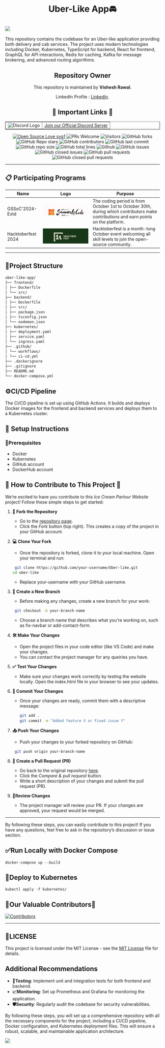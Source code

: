 # <p align="center">**Uber-Like App🚘**
<img src="https://readme-typing-svg.herokuapp.com?color=45ffaa&size=40&width=900&height=80&lines=Welcome-to-UBER-LIKE-APP"/>
</p>



This repository contains the codebase for an Uber-like application providing both delivery and cab services. The project uses modern technologies including Docker, Kubernetes, TypeScript for backend, React for frontend, GraphQL for API interactions, Redis for caching, Kafka for message brokering, and advanced routing algorithms.


<div align="center">
<p>

<h2>Repository Owner</h2>
<p>This repository is maintained by <strong>Vishesh Rawal</strong>.</p>
<p>LinkedIn Profile : <a href="https://linkedin.com/in/visheshrawal" target="_blank">LinkedIn</a>.</p>



## 🔗 Important Links 🔗

<table border="1">
  <tr>
      <td><img src="https://github.com/user-attachments/assets/82287ad0-2c5f-419f-ae49-5283fcc6fcfd" alt="Discord Logo" width="50"></td>
      <td><a href="https://discord.gg/pCdrQEXG"> Join our Official Discord Server </a></td>
  </tr>
</table>


[![Open Source Love svg1](https://badges.frapsoft.com/os/v1/open-source.svg?v=103)](https://github.com/ellerbrock/open-source-badges/)
![PRs Welcome](https://img.shields.io/badge/PRs-welcome-brightgreen.svg?style=flat)
![Visitors](https://api.visitorbadge.io/api/visitors?path=mdazfar2%2Fezyshop%20&countColor=%23263759&style=flat)
![GitHub forks](https://img.shields.io/github/forks/visheshrwl/Uber-like)
![GitHub Repo stars](https://img.shields.io/github/stars/visheshrwl/Uber-like)
![GitHub contributors](https://img.shields.io/github/contributors/visheshrwl/Uber-like)
![GitHub last commit](https://img.shields.io/github/last-commit/visheshrwl/Uber-like)
![GitHub repo size](https://img.shields.io/github/repo-size/visheshrwl/Uber-like)
![GitHub total lines](https://sloc.xyz/github/visheshrwl/Uber-like)
![Github](https://img.shields.io/github/license/visheshrwl/Uber-like)
![GitHub issues](https://img.shields.io/github/issues/visheshrwl/Uber-like)
![GitHub closed issues](https://img.shields.io/github/issues-closed-raw/visheshrwl/Uber-like)
![GitHub pull requests](https://img.shields.io/github/issues-pr/visheshrwl/Uber-like)
![GitHub closed pull requests](https://img.shields.io/github/issues-pr-closed/visheshrwl/Uber-like)
</p>
</div>

---
## 📋 Participating Programs

| Name                  | Logo                                                      | Purpose                                                                                                      |
|-----------------------|-----------------------------------------------------------|--------------------------------------------------------------------------------------------------------------|
| GSSoC'2024-Extd       | ![GSSoC Logo](assets/GSSoC-Ext.png)             | The coding period is from October 1st to October 30th, during which contributors make contributions and earn points on the platform. |
| Hacktoberfest 2024    | ![Hacktoberfest Logo](assets/hacktoberfest.png) | Hacktoberfest is a month-long October event welcoming all skill levels to join the open-source community.     |

---

## 📂Project Structure

```
uber-like-app/
├── frontend/
│ ├── Dockerfile
│ └── src/
├── backend/
│ ├── Dockerfile
│ ├── src/
│ ├── package.json
│ ├── tsconfig.json
│ └── nodemon.json
├── kubernetes/
│ ├── deployment.yaml
│ ├── service.yaml
│ └── ingress.yaml
├── .github/
│ └── workflows/
│ └── ci-cd.yml
├── .dockerignore
├── .gitignore
├── README.md
└── docker-compose.yml
```


## ⚙️CI/CD Pipeline

The CI/CD pipeline is set up using GitHub Actions. It builds and deploys Docker images for the frontend and backend services and deploys them to a Kubernetes cluster.

## 🔗 Setup Instructions

### 📝Prerequisites

- Docker
- Kubernetes
- GitHub account
- DockerHub account

## 🚀 How to Contribute to This Project 🚀

We’re excited to have you contribute to this *Ice Cream Parlour Website* project! Follow these simple steps to get started:

1. **🍴 Fork the Repository**  
   - Go to the [repository page](https://github.com/visheshrwl/uber-like).
   - Click the *Fork* button (top right). This creates a copy of the project in your GitHub account.

2. **💻 Clone Your Fork**  
   - Once the repository is forked, clone it to your local machine. Open your terminal and run:
    ```bash
     git clone https://github.com/your-username/Uber-like.git
    cd uber-like
    ```

     
   - Replace your-username with your GitHub username.

3. **🌿 Create a New Branch** 
   - Before making any changes, create a new branch for your work:
    ``` bash
     git checkout -b your-branch-name
    ```
     
   - Choose a branch name that describes what you're working on, such as fix-navbar or add-contact-form.

4. **🛠️ Make Your Changes**
   - Open the project files in your code editor (like VS Code) and make your changes.
   - You can contact the project manager for any queiries you have.

5. **✅ Test Your Changes**
   - Make sure your changes work correctly by testing the website locally. Open the index.html file in your browser to see your updates.

6. **💬 Commit Your Changes** 
   - Once your changes are ready, commit them with a descriptive message:
     ```bash
     git add .
     git commit -m "Added feature X or Fixed issue Y"
     ```
     

7. **📤 Push Your Changes**
   - Push your changes to your forked repository on GitHub:
    ``` bash
     git push origin your-branch-name
    ```
     

8. **🔄 Create a Pull Request (PR)** 
   - Go back to the original repository [here](https://github.com/visheshrwl/uber-like/pulls?q=is%3Aopen+is%3Apr).
   - Click the *Compare & pull request* button.
   - Write a short description of your changes and submit the pull request (PR).

9. **🔎Review Changes**
   - The project manager will review your PR. If your changes are approved, your request would be merged.

---

By following these steps, you can easily contribute to this project! If you have any questions, feel free to ask in the repository’s discussion or issue section.


## ✅Run Locally with Docker Compose

```
docker-compose up --build
```


## 🔄Deploy to Kubernetes
```
kubectl apply -f kubernetes/
```

## 📢Our Valuable Contributors📢
[![Contributors](https://contrib.rocks/image?repo=visheshrwl/Uber-like)](https://github.com/visheshrwl/Uber-like/graphs/contributors)

--- 

## 📃LICENSE
This project is licensed under the MIT License - see the [MIT License](LICENSE) file for details.

## Additional Recommendations

- **📝Testing**: Implement unit and integration tests for both frontend and backend.
- **📈Monitoring**: Set up Prometheus and Grafana for monitoring the application.
- **🛡️Security**: Regularly audit the codebase for security vulnerabilities.

By following these steps, you will set up a comprehensive repository with all the necessary components for the project, including a CI/CD pipeline, Docker configuration, and Kubernetes deployment files. This will ensure a robust, scalable, and maintainable application architecture.

![](https://komarev.com/ghpvc/?username=visheshrwl)
